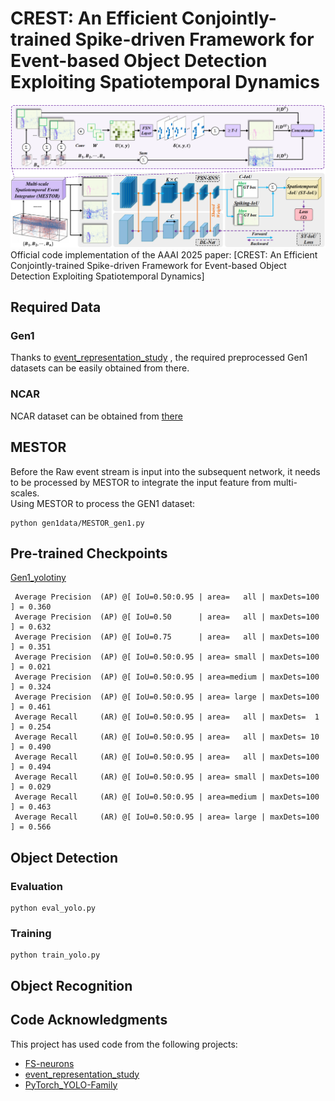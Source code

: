 # CREST: An Efficient Conjointly-trained Spike-driven Framework for Event-based Object Detection Exploiting Spatiotemporal Dynamics
![image](https://github.com/madamei/CREST/blob/main/architecture.png) 
Official code implementation of the AAAI 2025 paper: [CREST: An Efficient Conjointly-trained Spike-driven Framework for Event-based Object Detection Exploiting Spatiotemporal Dynamics]

## Required Data
### Gen1
Thanks to [event_representation_study](https://github.com/uzh-rpg/event_representation_study) , the required preprocessed Gen1 datasets can be easily obtained from there.
### NCAR
NCAR dataset can be obtained from [there](https://www.prophesee.ai/2018/03/13/dataset-n-cars/)
## MESTOR
Before the Raw event stream is input into the subsequent network, it needs to be processed by MESTOR to integrate the input feature from multi-scales.   
Using MESTOR to process the GEN1 dataset:
```
python gen1data/MESTOR_gen1.py
```
## Pre-trained Checkpoints
[Gen1_yolotiny](https://drive.google.com/drive/folders/1DnfbxD-rGOvF2IIwCtaqbqxOMmUgFIBI?usp=sharing)
```
 Average Precision  (AP) @[ IoU=0.50:0.95 | area=   all | maxDets=100 ] = 0.360
 Average Precision  (AP) @[ IoU=0.50      | area=   all | maxDets=100 ] = 0.632
 Average Precision  (AP) @[ IoU=0.75      | area=   all | maxDets=100 ] = 0.351
 Average Precision  (AP) @[ IoU=0.50:0.95 | area= small | maxDets=100 ] = 0.021
 Average Precision  (AP) @[ IoU=0.50:0.95 | area=medium | maxDets=100 ] = 0.324
 Average Precision  (AP) @[ IoU=0.50:0.95 | area= large | maxDets=100 ] = 0.461
 Average Recall     (AR) @[ IoU=0.50:0.95 | area=   all | maxDets=  1 ] = 0.254
 Average Recall     (AR) @[ IoU=0.50:0.95 | area=   all | maxDets= 10 ] = 0.490
 Average Recall     (AR) @[ IoU=0.50:0.95 | area=   all | maxDets=100 ] = 0.494
 Average Recall     (AR) @[ IoU=0.50:0.95 | area= small | maxDets=100 ] = 0.029
 Average Recall     (AR) @[ IoU=0.50:0.95 | area=medium | maxDets=100 ] = 0.463
 Average Recall     (AR) @[ IoU=0.50:0.95 | area= large | maxDets=100 ] = 0.566
```
## Object Detection
### Evaluation
```
python eval_yolo.py
```
### Training
```
python train_yolo.py
```

## Object Recognition

## Code Acknowledgments
This project has used code from the following projects:  
* [FS-neurons](https://github.com/christophstoeckl/FS-neurons)
* [event_representation_study](https://github.com/uzh-rpg/event_representation_study)   
* [PyTorch_YOLO-Family](https://github.com/yjh0410/PyTorch_YOLO-Family)

